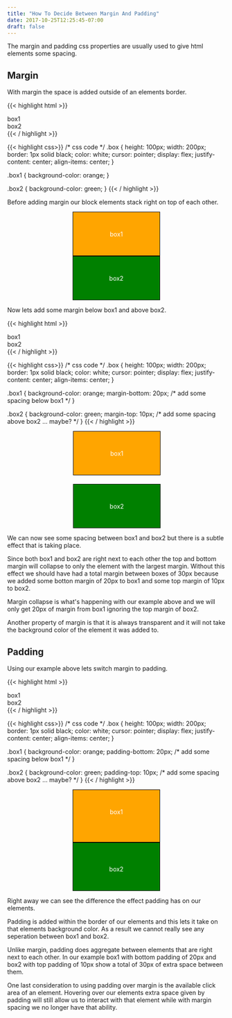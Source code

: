 ```yaml
---
title: "How To Decide Between Margin And Padding"
date: 2017-10-25T12:25:45-07:00
draft: false
---
```


The margin and padding css properties are usually used to give html elements some spacing.

## Margin

With margin the space is added outside of an elements border.

{{< highlight html >}}
<!-- html code -->
<div class="box box1">box1</div>
<div class="box box2">box2</div> 
{{< / highlight >}}

{{< highlight css>}}
/* css code */
.box {
  height: 100px;
  width: 200px;
  border: 1px solid black;
  color: white;
  cursor: pointer;
  display: flex;
  justify-content: center;
  align-items: center;
}

.box1 {
  background-color: orange;
} 

.box2 {
  background-color: green;
}
{{< / highlight >}}

Before adding margin our block elements stack right on top of each other.

<div style="display: flex; align-items:center;
flex-direction:column;">
<div class="box1" style="height: 100px;
   width: 200px;
   background-color: orange;
   border: 1px solid black;
   color: white;
   cursor: pointer;
   display:flex;
   justify-content:center;
   align-items: center;">
   box1
 </div>
 <div class="box2" style="height: 100px;
   width: 200px;
   background-color: green;
   border: 1px solid black;
   color: white;   
   cursor: pointer;
   display:flex;
   justify-content:center;
   align-items: center;">
   box2
 </div>
 </div>

Now lets add some margin below box1 and above box2.

{{< highlight html >}}
<!-- html code -->
<div class="box box1">box1</div>
<div class="box box2">box2</div> 
{{< / highlight >}}

{{< highlight css>}}
/* css code */
.box {
  height: 100px;
  width: 200px;
  border: 1px solid black;
  color: white;
  cursor: pointer;
  display: flex;
  justify-content: center;
  align-items: center;
}

.box1 {
  background-color: orange;
  margin-bottom: 20px; /* add some spacing below box1 */
} 

.box2 {
  background-color: green;
  margin-top: 10px; /* add some spacing above box2 ... maybe? */
 }
{{< / highlight >}}

<div style="width: 200px; margin: 0 auto;">
<div class="box1" style="height: 100px;
   width: 200px;
   background-color: orange;
   border: 1px solid black;
   color: white;
   cursor: pointer;
   display:flex;
   justify-content:center;
   align-items: center;
   margin-bottom: 20px;">
   box1
 </div>
 <div class="box2" style="height: 100px;
   width: 200px;
   background-color: green;
   border: 1px solid black;
   color: white;
   cursor: pointer;
   display:flex;
   justify-content:center;
   align-items: center;
   margin-top: 10px;">
   box2
 </div>
</div>

We can now see some spacing between box1 and box2 but there is a subtle effect that is taking place.

Since both box1 and box2 are right next to each other the top and bottom margin  will collapse to only the element with the largest margin. Without this effect we should have had a total margin between boxes of 30px because we added some botton margin of 20px to box1 and some top margin of 10px to box2. 

Margin collapse is what's happening with our example above and we will only get 20px of margin from box1 ignoring the top margin of box2. 

Another property of margin is that it is always transparent and it will not take the background color of the element it was added to.

## Padding

Using our example above lets switch margin to padding.

{{< highlight html >}}
<!-- html code -->
<div class="box box1">box1</div>
<div class="box box2">box2</div> 
{{< / highlight >}}

{{< highlight css>}}
/* css code */
.box {
  height: 100px;
  width: 200px;
  border: 1px solid black;
  color: white;
  cursor: pointer;
  display: flex;
  justify-content: center;
  align-items: center;
}

.box1 {
  background-color: orange;
  padding-bottom: 20px; /* add some spacing below box1 */
} 

.box2 {
  background-color: green;
  padding-top: 10px; /* add some spacing above box2 … maybe? */
}
{{< / highlight >}}

<div style="display: flex; align-items:center;
flex-direction:column;">
  <div class="box1" style="height: 100px;
width: 200px;
background-color: orange;
border: 1px solid black;
color: white;
cursor: pointer;
display:flex;
justify-content:center;
align-items: center;
padding-bottom: 20px;">
box1
</div>
<div class="box2" style="height: 100px;
width: 200px;
background-color: green;
border: 1px solid black;
color: white;
cursor: pointer;
display:flex;
justify-content:center;
align-items: center;
padding-top: 10px;">
box2
</div>
</div>

Right away we can see the difference the effect padding has on our elements.

Padding is added within the border of our elements and this lets it take on that elements background color. As a result we cannot really see any seperation between box1 and box2.

Unlike margin, padding does aggregate between elements that are right next to each other. In our example box1 with bottom padding of 20px and box2 with top padding of 10px show a total of 30px of extra space between them.

One last consideration to using padding over margin is the available click area of an element. Hovering over our elements extra space given by padding will still allow us to interact with that element while with margin spacing we no longer have that ability.



 
